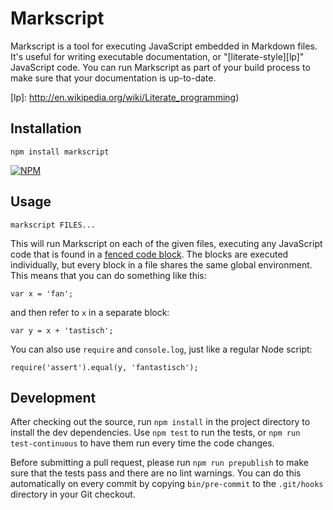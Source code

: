 # Markscript

Markscript is a tool for executing JavaScript embedded in Markdown files. It's
useful for writing executable documentation, or "[literate-style][lp]"
JavaScript code. You can run Markscript as part of your build process to make
sure that your documentation is up-to-date.

[lp]: http://en.wikipedia.org/wiki/Literate_programming)

## Installation

`npm install markscript`

[![NPM](https://nodei.co/npm/markscript.png?compact=true)](https://nodei.co/npm/markscript/)

## Usage

`markscript FILES...`

This will run Markscript on each of the given files, executing any JavaScript
code that is found in a [fenced code block](http://spec.commonmark.org/0.12/#fenced-code-blocks).
The blocks are executed individually, but every block in a file shares the
same global environment. This means that you can do something like this:

```
var x = 'fan';
```

and then refer to `x` in a separate block:

```
var y = x + 'tastisch';
```

You can also use `require` and `console.log`, just like a regular Node script:

```
require('assert').equal(y, 'fantastisch');
```

## Development

After checking out the source, run `npm install` in the project directory to
install the dev dependencies. Use `npm test` to run the tests, or
`npm run test-continuous` to have them run every time the code changes.

Before submitting a pull request, please run `npm run prepublish` to make
sure that the tests pass and there are no lint warnings. You can do this
automatically on every commit by copying `bin/pre-commit` to the `.git/hooks`
directory in your Git checkout.
